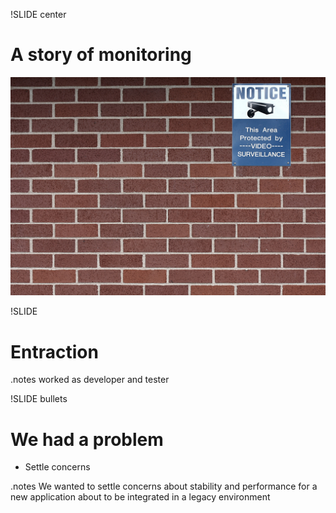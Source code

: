!SLIDE center
# A story of monitoring

![watching you](big_brother.jpg)

!SLIDE
# Entraction

.notes worked as developer and tester

!SLIDE bullets 
# We had a problem

* Settle concerns

.notes We wanted to settle concerns about stability and performance for a new application about to be integrated in a legacy environment
